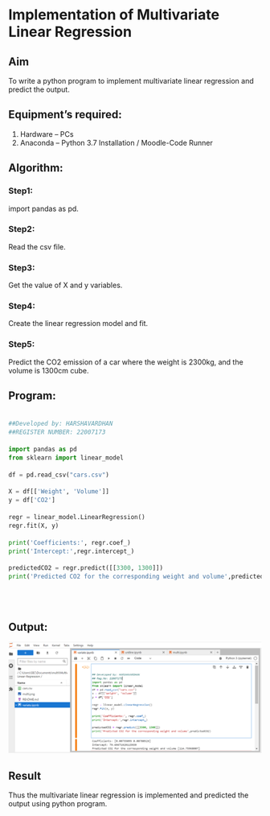 # Implementation of Multivariate Linear Regression
## Aim
To write a python program to implement multivariate linear regression and predict the output.
## Equipment’s required:
1.	Hardware – PCs
2.	Anaconda – Python 3.7 Installation / Moodle-Code Runner
## Algorithm:
### Step1:
import pandas as pd.

### Step2:
Read the csv file.
### Step3:

Get the value of X and y variables.
### Step4:

Create the linear regression model and fit.
### Step5:
Predict the CO2 emission of a car where the weight is 2300kg, and the volume is 1300cm cube.

## Program:
```python

##Developed by: HARSHAVARDHAN
##REGISTER NUMBER: 22007173

import pandas as pd
from sklearn import linear_model

df = pd.read_csv("cars.csv")

X = df[['Weight', 'Volume']]
y = df['CO2']

regr = linear_model.LinearRegression()
regr.fit(X, y)

print('Coefficients:', regr.coef_)
print('Intercept:',regr.intercept_)

predictedCO2 = regr.predict([[3300, 1300]])
print('Predicted CO2 for the corresponding weight and volume',predictedCO2)





```
## Output:
![MODEL](/multivarent.png)




## Result
Thus the multivariate linear regression is implemented and predicted the output using python program.